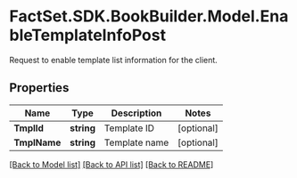 # FactSet.SDK.BookBuilder.Model.EnableTemplateInfoPost
Request to enable template list information for the client.

## Properties

Name | Type | Description | Notes
------------ | ------------- | ------------- | -------------
**TmplId** | **string** | Template ID | [optional] 
**TmplName** | **string** | Template name | [optional] 

[[Back to Model list]](../README.md#documentation-for-models) [[Back to API list]](../README.md#documentation-for-api-endpoints) [[Back to README]](../README.md)

